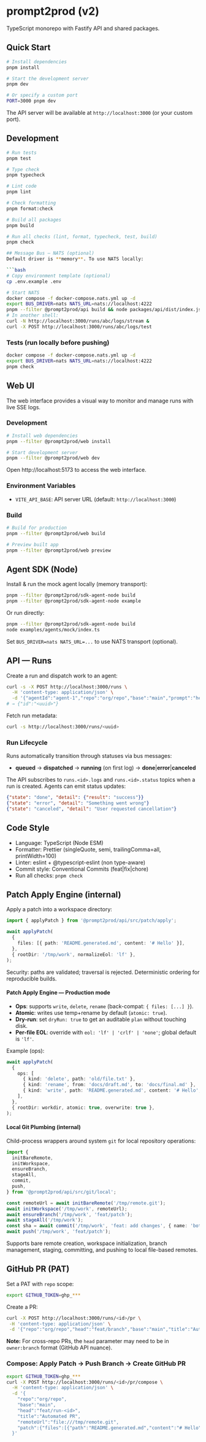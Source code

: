 # prompt2prod (v2)

TypeScript monorepo with Fastify API and shared packages.

## Quick Start

```bash
# Install dependencies
pnpm install

# Start the development server
pnpm dev

# Or specify a custom port
PORT=3000 pnpm dev
```

The API server will be available at `http://localhost:3000` (or your custom port).

## Development

````bash
# Run tests
pnpm test

# Type check
pnpm typecheck

# Lint code
pnpm lint

# Check formatting
pnpm format:check

# Build all packages
pnpm build

# Run all checks (lint, format, typecheck, test, build)
pnpm check

## Message Bus — NATS (optional)
Default driver is **memory**. To use NATS locally:

```bash
# Copy environment template (optional)
cp .env.example .env

# Start NATS
docker compose -f docker-compose.nats.yml up -d
export BUS_DRIVER=nats NATS_URL=nats://localhost:4222
pnpm --filter @prompt2prod/api build && node packages/api/dist/index.js
# In another shell:
curl -N http://localhost:3000/runs/abc/logs/stream &
curl -X POST http://localhost:3000/runs/abc/logs/test
````

### Tests (run locally before pushing)

```bash
docker compose -f docker-compose.nats.yml up -d
export BUS_DRIVER=nats NATS_URL=nats://localhost:4222
pnpm check
```

## Web UI

The web interface provides a visual way to monitor and manage runs with live SSE logs.

### Development

```bash
# Install web dependencies
pnpm --filter @prompt2prod/web install

# Start development server
pnpm --filter @prompt2prod/web dev
```

Open http://localhost:5173 to access the web interface.

### Environment Variables

- `VITE_API_BASE`: API server URL (default: `http://localhost:3000`)

### Build

```bash
# Build for production
pnpm --filter @prompt2prod/web build

# Preview built app
pnpm --filter @prompt2prod/web preview
```

## Agent SDK (Node)

Install & run the mock agent locally (memory transport):

```bash
pnpm --filter @prompt2prod/sdk-agent-node build
pnpm --filter @prompt2prod/sdk-agent-node example
```

Or run directly:

```bash
pnpm --filter @prompt2prod/sdk-agent-node build
node examples/agents/mock/index.ts
```

Set `BUS_DRIVER=nats NATS_URL=...` to use NATS transport (optional).

## API — Runs

Create a run and dispatch work to an agent:

```bash
curl -s -X POST http://localhost:3000/runs \
  -H 'content-type: application/json' \
  -d '{"agentId":"agent-1","repo":"org/repo","base":"main","prompt":"hello"}'
# → {"id":"<uuid>"}
```

Fetch run metadata:

```bash
curl -s http://localhost:3000/runs/<uuid>
```

### Run Lifecycle

Runs automatically transition through statuses via bus messages:

- **queued** → **dispatched** → **running** (on first log) → **done**|**error**|**canceled**

The API subscribes to `runs.<id>.logs` and `runs.<id>.status` topics when a run is created. Agents can emit status updates:

```json
{"state": "done", "detail": {"result": "success"}}
{"state": "error", "detail": "Something went wrong"}
{"state": "canceled", "detail": "User requested cancellation"}
```

## Code Style

- Language: TypeScript (Node ESM)
- Formatter: Prettier (singleQuote, semi, trailingComma=all, printWidth=100)
- Linter: eslint + @typescript-eslint (non type-aware)
- Commit style: Conventional Commits (feat|fix|chore)
- Run all checks: `pnpm check`

## Patch Apply Engine (internal)

Apply a patch into a workspace directory:

```ts
import { applyPatch } from '@prompt2prod/api/src/patch/apply';

await applyPatch(
  {
    files: [{ path: 'README.generated.md', content: '# Hello' }],
  },
  { rootDir: '/tmp/work', normalizeEol: 'lf' },
);
```

Security: paths are validated; traversal is rejected. Deterministic ordering for reproducible builds.

#### Patch Apply Engine — Production mode

- **Ops**: supports `write`, `delete`, `rename` (back-compat: `{ files: [...] }`).
- **Atomic**: writes use temp+rename by default (`atomic: true`).
- **Dry-run**: set `dryRun: true` to get an auditable `plan` without touching disk.
- **Per-file EOL**: override with `eol: 'lf' | 'crlf' | 'none'`; global default is `'lf'`.

Example (ops):

```ts
await applyPatch(
  {
    ops: [
      { kind: 'delete', path: 'old/file.txt' },
      { kind: 'rename', from: 'docs/draft.md', to: 'docs/final.md' },
      { kind: 'write', path: 'README.generated.md', content: '# Hello', eol: 'lf' },
    ],
  },
  { rootDir: workdir, atomic: true, overwrite: true },
);
```

#### Local Git Plumbing (internal)

Child-process wrappers around system `git` for local repository operations:

```ts
import {
  initBareRemote,
  initWorkspace,
  ensureBranch,
  stageAll,
  commit,
  push,
} from '@prompt2prod/api/src/git/local';

const remoteUrl = await initBareRemote('/tmp/remote.git');
await initWorkspace('/tmp/work', remoteUrl);
await ensureBranch('/tmp/work', 'feat/patch');
await stageAll('/tmp/work');
const sha = await commit('/tmp/work', 'feat: add changes', { name: 'bot', email: 'bot@local' });
await push('/tmp/work', 'feat/patch');
```

Supports bare remote creation, workspace initialization, branch management, staging, committing, and pushing to local file-based remotes.

## GitHub PR (PAT)

Set a PAT with `repo` scope:

```bash
export GITHUB_TOKEN=ghp_***
```

Create a PR:

```bash
curl -X POST http://localhost:3000/runs/<id>/pr \
 -H 'content-type: application/json' \
 -d '{"repo":"org/repo","head":"feat/branch","base":"main","title":"Automated PR"}'
```

**Note:** For cross-repo PRs, the `head` parameter may need to be in `owner:branch` format (GitHub API nuance).

### Compose: Apply Patch → Push Branch → Create GitHub PR

```bash
export GITHUB_TOKEN=ghp_***
curl -X POST http://localhost:3000/runs/<id>/pr/compose \
  -H 'content-type: application/json' \
  -d '{
    "repo":"org/repo",
    "base":"main",
    "head":"feat/run-<id>",
    "title":"Automated PR",
    "remoteUrl":"file:///tmp/remote.git",
    "patch":{"files":[{"path":"README.generated.md","content":"# Hello"}]}
  }'
```

```

```

